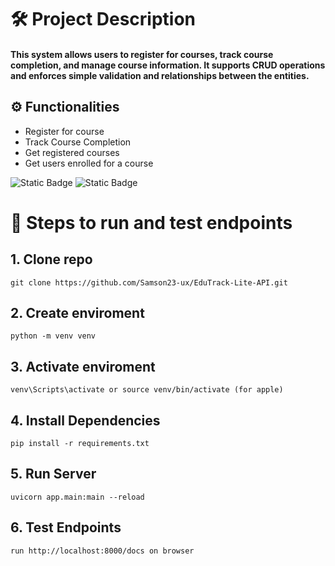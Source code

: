 # 🛠 Project Description

#### This system allows users to register for courses, track course completion, and manage course information. It supports CRUD operations and enforces simple validation and relationships between the entities.

## ⚙️ Functionalities

* Register for course
* Track Course Completion
* Get registered courses
* Get users enrolled for a course

![Static Badge](https://img.shields.io/badge/FastAPI-0.116.1-green?color=%23006400)
![Static Badge](https://img.shields.io/badge/Python-3.13-green?color=%23006400)

# 🧾 Steps to run and test endpoints

## 1. Clone repo

```shell
git clone https://github.com/Samson23-ux/EduTrack-Lite-API.git
```

## 2. Create enviroment

```shell
python -m venv venv
```

## 3. Activate enviroment

```shell
venv\Scripts\activate or source venv/bin/activate (for apple)
```

## 4. Install Dependencies

```shell
pip install -r requirements.txt
```

## 5. Run Server

```shell
uvicorn app.main:main --reload
```

## 6. Test Endpoints

```shell
run http://localhost:8000/docs on browser
```

